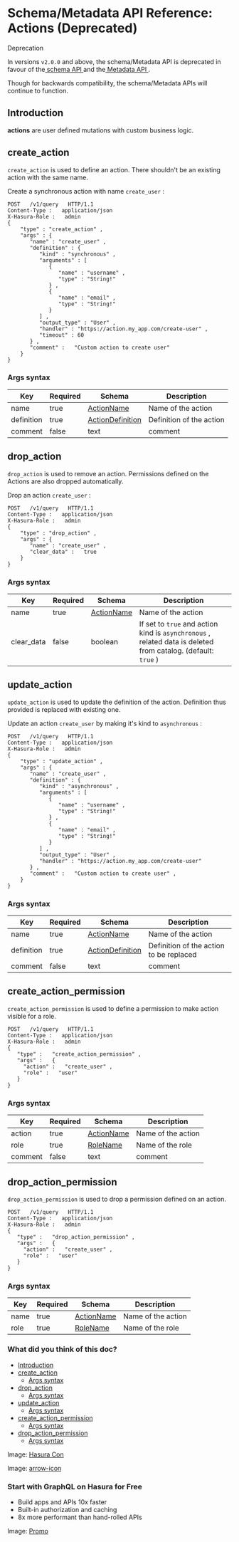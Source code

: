 # Schema/Metadata API Reference: Actions (Deprecated)

Deprecation

In versions `v2.0.0` and above, the schema/Metadata API is deprecated in
favour of the[ schema API ](https://hasura.io/docs/latest/api-reference/schema-api/index/)and the[ Metadata API ](https://hasura.io/docs/latest/api-reference/metadata-api/index/).

Though for backwards compatibility, the schema/Metadata APIs will
continue to function.

## Introduction​

 **actions** are user defined mutations with custom business logic.

## create_action​

 `create_action` is used to define an action. There shouldn't be an
existing action with the same name.

Create a synchronous action with name `create_user` :

```
POST   /v1/query   HTTP/1.1
Content-Type :   application/json
X-Hasura-Role :   admin
{
    "type" : "create_action" ,
    "args" : {
       "name" : "create_user" ,
       "definition" : {
          "kind" : "synchronous" ,
          "arguments" : [
             {
                "name" : "username" ,
                "type" : "String!"
             } ,
             {
                "name" : "email" ,
                "type" : "String!"
             }
          ] ,
          "output_type" : "User" ,
          "handler" : "https://action.my_app.com/create-user" ,
          "timeout" : 60
       } ,
       "comment" :   "Custom action to create user"
    }
}
```

### Args syntax​

| Key | Required | Schema | Description |
|---|---|---|---|
| name | true | [ ActionName ](https://hasura.io/docs/latest/api-reference/syntax-defs/#actionname) | Name of the action |
| definition | true | [ ActionDefinition ](https://hasura.io/docs/latest/api-reference/syntax-defs/#actiondefinition) | Definition of the action |
| comment | false | text | comment |


## drop_action​

 `drop_action` is used to remove an action. Permissions defined on the
Actions are also dropped automatically.

Drop an action `create_user` :

```
POST   /v1/query   HTTP/1.1
Content-Type :   application/json
X-Hasura-Role :   admin
{
    "type" : "drop_action" ,
    "args" : {
       "name" : "create_user" ,
       "clear_data" :   true
    }
}
```

### Args syntax​

| Key | Required | Schema | Description |
|---|---|---|---|
| name | true | [ ActionName ](https://hasura.io/docs/latest/api-reference/syntax-defs/#actionname) | Name of the action |
| clear_data | false | boolean | If set to `true` and action kind is `asynchronous` , related data is deleted from catalog. (default: `true` ) |


## update_action​

 `update_action` is used to update the definition of the action.
Definition thus provided is replaced with existing one.

Update an action `create_user` by making it's kind to `asynchronous` :

```
POST   /v1/query   HTTP/1.1
Content-Type :   application/json
X-Hasura-Role :   admin
{
    "type" : "update_action" ,
    "args" : {
       "name" : "create_user" ,
       "definition" : {
          "kind" : "asynchronous" ,
          "arguments" : [
             {
                "name" : "username" ,
                "type" : "String!"
             } ,
             {
                "name" : "email" ,
                "type" : "String!"
             }
          ] ,
          "output_type" : "User" ,
          "handler" : "https://action.my_app.com/create-user"
       } ,
       "comment" :   "Custom action to create user" ,
    }
}
```

### Args syntax​

| Key | Required | Schema | Description |
|---|---|---|---|
| name | true | [ ActionName ](https://hasura.io/docs/latest/api-reference/syntax-defs/#actionname) | Name of the action |
| definition | true | [ ActionDefinition ](https://hasura.io/docs/latest/api-reference/syntax-defs/#actiondefinition) | Definition of the action to be replaced |
| comment | false | text | comment |


## create_action_permission​

 `create_action_permission` is used to define a permission to make action
visible for a role.

```
POST   /v1/query   HTTP/1.1
Content-Type :   application/json
X-Hasura-Role :   admin
{
   "type" :   "create_action_permission" ,
   "args" :   {
     "action" :   "create_user" ,
     "role" :   "user"
   }
}
```

### Args syntax​

| Key | Required | Schema | Description |
|---|---|---|---|
| action | true | [ ActionName ](https://hasura.io/docs/latest/api-reference/syntax-defs/#actionname) | Name of the action |
| role | true | [ RoleName ](https://hasura.io/docs/latest/api-reference/syntax-defs/#rolename) | Name of the role |
| comment | false | text | comment |


## drop_action_permission​

 `drop_action_permission` is used to drop a permission defined on an action.

```
POST   /v1/query   HTTP/1.1
Content-Type :   application/json
X-Hasura-Role :   admin
{
   "type" :   "drop_action_permission" ,
   "args" :   {
     "action" :   "create_user" ,
     "role" :   "user"
   }
}
```

### Args syntax​

| Key | Required | Schema | Description |
|---|---|---|---|
| name | true | [ ActionName ](https://hasura.io/docs/latest/api-reference/syntax-defs/#actionname) | Name of the action |
| role | true | [ RoleName ](https://hasura.io/docs/latest/api-reference/syntax-defs/#rolename) | Name of the role |


### What did you think of this doc?

- [ Introduction ](https://hasura.io/docs/latest/api-reference/schema-metadata-api/actions/#schema-metadata-create-action-syntax/#introduction)
- [ create_action ](https://hasura.io/docs/latest/api-reference/schema-metadata-api/actions/#schema-metadata-create-action-syntax/#schema-metadata-create-action)
    - [ Args syntax ](https://hasura.io/docs/latest/api-reference/schema-metadata-api/actions/#schema-metadata-create-action-syntax/#schema-metadata-create-action-syntax)
- [ drop_action ](https://hasura.io/docs/latest/api-reference/schema-metadata-api/actions/#schema-metadata-create-action-syntax/#schema-metadata-drop-action)
    - [ Args syntax ](https://hasura.io/docs/latest/api-reference/schema-metadata-api/actions/#schema-metadata-create-action-syntax/#schema-metadata-drop-action-syntax)
- [ update_action ](https://hasura.io/docs/latest/api-reference/schema-metadata-api/actions/#schema-metadata-create-action-syntax/#schema-metadata-update-action)
    - [ Args syntax ](https://hasura.io/docs/latest/api-reference/schema-metadata-api/actions/#schema-metadata-create-action-syntax/#schema-metadata-update-action-syntax)
- [ create_action_permission ](https://hasura.io/docs/latest/api-reference/schema-metadata-api/actions/#schema-metadata-create-action-syntax/#schema-metadata-create-action-permission)
    - [ Args syntax ](https://hasura.io/docs/latest/api-reference/schema-metadata-api/actions/#schema-metadata-create-action-syntax/#schema-metadata-create-action-permission-syntax)
- [ drop_action_permission ](https://hasura.io/docs/latest/api-reference/schema-metadata-api/actions/#schema-metadata-create-action-syntax/#schema-metadata-drop-action-permission)
    - [ Args syntax ](https://hasura.io/docs/latest/api-reference/schema-metadata-api/actions/#schema-metadata-create-action-syntax/#schema-metadata-drop-action-permission-syntax)


Image: [ Hasura Con ](https://res.cloudinary.com/dh8fp23nd/image/upload/v1686154570/hasura-con-2023/has-con-light-date_r2a2ud.png)

Image: [ arrow-icon ](https://res.cloudinary.com/dh8fp23nd/image/upload/v1683723549/main-web/chevron-right_ldbi7d.png)

### Start with GraphQL on Hasura for Free

- Build apps and APIs 10x faster
- Built-in authorization and caching
- 8x more performant than hand-rolled APIs


Image: [ Promo ](https://hasura.io/docs/assets/images/hasura-free-ff60e409244e0ea12b5a3045d1a9096b.png)